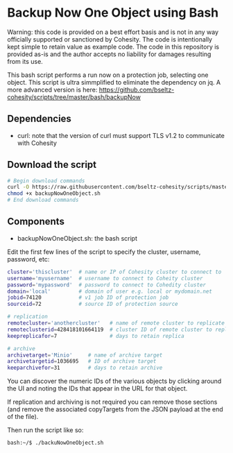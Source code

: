 # Backup Now One Object using Bash

Warning: this code is provided on a best effort basis and is not in any way officially supported or sanctioned by Cohesity. The code is intentionally kept simple to retain value as example code. The code in this repository is provided as-is and the author accepts no liability for damages resulting from its use.

This bash script performs a run now on a protection job, selecting one object. This script is ultra simmplified to eliminate the dependency on jq. A more advanced version is here: <https://github.com/bseltz-cohesity/scripts/tree/master/bash/backupNow>

## Dependencies

* curl: note that the version of curl must support TLS v1.2 to communicate with Cohesity

## Download the script

```bash
# Begin download commands
curl -O https://raw.githubusercontent.com/bseltz-cohesity/scripts/master/bash/backupNowOneObject/backupNowOneObject.sh
chmod +x backupNowOneObject.sh
# End download commands
```

## Components

* backupNowOneObject.sh: the bash script

Edit the first few lines of the script to specify the cluster, username, password, etc:

```bash
cluster='thiscluster'  # name or IP of Cohesity cluster to connect to
username='myusername'  # username to connect to Coheity cluster
password='mypassword'  # password to connect to Cohedity cluster
domain='local'         # domain of user e.g. local or mydomain.net
jobid=74120            # v1 job ID of protection job
sourceid=72            # source ID of protection source

# replication
remotecluster='anothercluster'   # name of remote cluster to replicate to
remoteclusterid=428418101664119  # cluster ID of remote cluster to replicate to
keepreplicafor=7                 # days to retain replica

# archive
archivetarget='Minio'     # name of archive target
archivetargetid=1036695   # ID of archive target
keeparchivefor=31         # days to retain archive
```

You can discover the numeric IDs of the various objects by clicking around the UI and noting the IDs that appear in the URL for that object.

If replication and archiving is not required you can remove those sections (and remove the associated copyTargets from the JSON payload at the end of the file).

Then run the script like so:

```bash
bash:~/$ ./backuNowOneObject.sh
```
